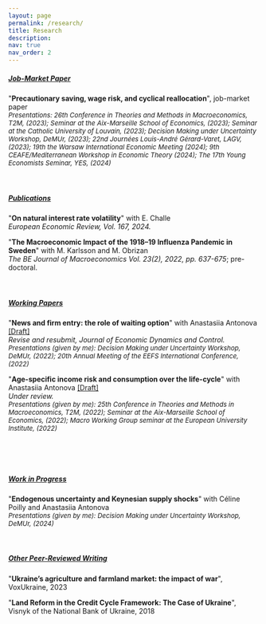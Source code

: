 ```yaml
---
layout: page
permalink: /research/
title: Research
description:
nav: true
nav_order: 2
---
```



<h5><u>Job-Market Paper</u></h5> 

"<b>Precautionary saving, wage risk, and cyclical reallocation</b>", job-market paper
<br/>
<i><font size="-1"> Presentations: 26th Conference in Theories and Methods in Macroeconomics, T2M, (2023); Seminar at the Aix-Marseille School of Economics, (2023);
Seminar at the Catholic University of Louvain, (2023); Decision Making under Uncertainty Workshop, DeMUr, (2023); 
22nd Journées Louis-André Gérard-Varet, LAGV, (2023); 19th the Warsaw International Economic Meeting (2024); 
9th CEAFE/Mediterranean Workshop in Economic Theory (2024); The 17th Young Economists Seminar, YES, (2024) </font></i>
<br/><br/><br/>

<h5><u>Publications</u></h5>
 
"<b>On natural interest rate volatility</b>" with E. Challe <br/>
<i>European Economic Review, Vol. 167, 2024.</i>

"<b>The Macroeconomic Impact of the 1918–19 Influenza Pandemic in Sweden</b>" with M. Karlsson and M. Obrizan <br/>
<i>The BE Journal of Macroeconomics Vol. 23(2), 2022, pp. 637-675</i>; pre-doctoral.
<br/><br/><br/>

<h5><u>Working Papers</u></h5>

"<b>News and firm entry: the role of waiting option</b>" with Anastasiia Antonova <a href="https://mykhailo-matvieiev.github.io/assets/pdf/News_shocks.pdf" target="_blank">[Draft]</a>
<br/> <i>Revise and resubmit, Journal of Economic Dynamics and Control.</i> <br/>
<i><font size="-1"> Presentations (given by me): Decision Making under Uncertainty Workshop, DeMUr, (2022); 20th Annual Meeting of the
EEFS International Conference, (2022) </font></i>

"<b>Age-specific income risk and consumption over the life-cycle</b>" with Anastasiia Antonova <a href="https://mykhailo-matvieiev.github.io/assets/pdf/ASIR_shock.pdf" target="_blank">[Draft]</a>
<br/> <i>Under review.</i> <br/>
<i><font size="-1"> Presentations (given by me): 25th Conference in Theories and Methods in Macroeconomics, T2M, (2022); Seminar at the Aix-Marseille School of Economics, (2022); Macro Working Group seminar at the European University Institute, (2022)  </font></i>

<br/><br/><br/>

<h5><u>Work in Progress</u></h5>

"<b>Endogenous uncertainty and Keynesian supply shocks</b>" with Céline Poilly and Anastasiia Antonova
<br/>
<i><font size="-1"> Presentations (given by me): Decision Making under Uncertainty Workshop, DeMUr, (2024) </font></i>
<br/><br/><br/>

<h5><u>Other Peer-Reviewed Writing</u></h5>

"<b>Ukraine’s agriculture and farmland market: the impact of war</b>", VoxUkraine, 2023 

"<b>Land Reform in the Credit Cycle Framework: The Case of Ukraine</b>", Visnyk of the National Bank of Ukraine, 2018 
